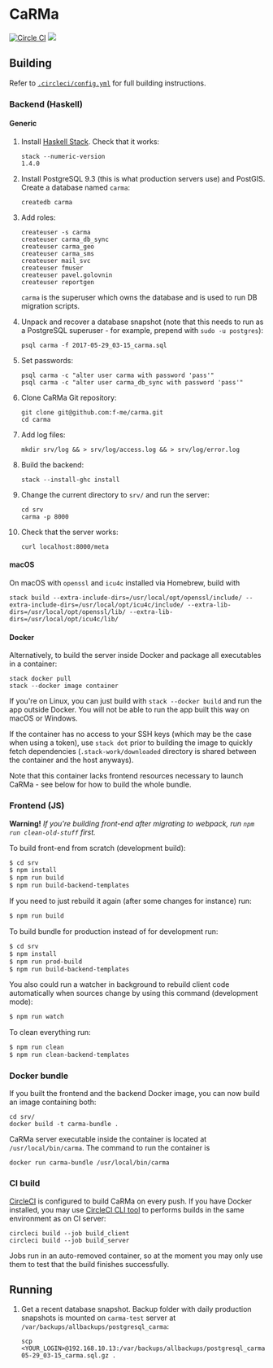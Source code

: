 # CaRMa

[![Circle CI](https://circleci.com/gh/f-me/carma.svg?style=shield&circle-token=ed097e1dbbde9591b7b2bec9ce252ddc840deb54)][ci]
[![](https://images.microbadger.com/badges/image/formalmethods/carma-bundle.svg)](https://microbadger.com/images/formalmethods/carma-bundle)

## Building

Refer to [`.circleci/config.yml`](.circleci/config.yml) for full building instructions.

### Backend (Haskell)

#### Generic

1. Install [Haskell Stack][haskell-stack]. Check that it works:

   ```
   stack --numeric-version
   1.4.0
   ```

2. Install PostgreSQL 9.3 (this is what production servers use) and
   PostGIS. Create a database named `carma`:

   ```
   createdb carma
   ```

3. Add roles:

   ```
   createuser -s carma
   createuser carma_db_sync
   createuser carma_geo
   createuser carma_sms
   createuser mail_svc
   createuser fmuser
   createuser pavel.golovnin
   createuser reportgen
   ```

   `carma` is the superuser which owns the database and is used to run
   DB migration scripts.

3. Unpack and recover a database snapshot (note that this needs to run
   as a PostgreSQL superuser - for example, prepend with `sudo -u postgres`):

   ```
   psql carma -f 2017-05-29_03-15_carma.sql
   ```

3. Set passwords:

   ```
   psql carma -c "alter user carma with password 'pass'"
   psql carma -c "alter user carma_db_sync with password 'pass'"
   ```

3. Clone CaRMa Git repository:

   ```
   git clone git@github.com:f-me/carma.git
   cd carma
   ```

3. Add log files:

   ```
   mkdir srv/log && > srv/log/access.log && > srv/log/error.log
   ```

4. Build the backend:

   ```
   stack --install-ghc install
   ```

5. Change the current directory to `srv/` and run the server:

    ```
    cd srv
    carma -p 8000
    ```

6. Check that the server works:

   ```
   curl localhost:8000/meta
   ```

#### macOS

On macOS with `openssl` and `icu4c` installed via Homebrew, build with

    stack build --extra-include-dirs=/usr/local/opt/openssl/include/ --extra-include-dirs=/usr/local/opt/icu4c/include/ --extra-lib-dirs=/usr/local/opt/openssl/lib/ --extra-lib-dirs=/usr/local/opt/icu4c/lib/

#### Docker

Alternatively, to build the server inside Docker and package all
executables in a container:

    stack docker pull
    stack --docker image container

If you're on Linux, you can just build with `stack --docker build` and
run the app outside Docker. You will not be able to run the app built
this way on macOS or Windows.

If the container has no access to your SSH keys (which may be the case
when using a token), use `stack dot` prior to building the image to
quickly fetch dependencies (`.stack-work/downloaded` directory is
shared between the container and the host anyways).

Note that this container lacks frontend resources necessary to launch
CaRMa - see below for how to build the whole bundle.

### Frontend (JS)

<strong>Warning!</strong> <em>If you're building front-end
after migrating to webpack, run `npm run clean-old-stuff` first.</em>

To build front-end from scratch (development build):

```bash
$ cd srv
$ npm install
$ npm run build
$ npm run build-backend-templates
```

If you need to just rebuild it again (after some changes for instance) run:

```bash
$ npm run build
```

To build bundle for production instead of for development run:

```bash
$ cd srv
$ npm install
$ npm run prod-build
$ npm run build-backend-templates
```

You also could run a watcher in background to rebuild client code automatically
when sources change by using this command (development mode):

```bash
$ npm run watch
```

To clean everything run:

```bash
$ npm run clean
$ npm run clean-backend-templates
```

### Docker bundle

If you built the frontend and the backend Docker image, you can now
build an image containing both:

    cd srv/
    docker build -t carma-bundle .

CaRMa server executable inside the container is located at
`/usr/local/bin/carma`. The command to run the container is

    docker run carma-bundle /usr/local/bin/carma

### CI build

[CircleCI][ci] is configured to build CaRMa on every push. If you have
Docker installed, you may use [CircleCI CLI tool][ci-cli] to performs
builds in the same environment as on CI server:

    circleci build --job build_client
    circleci build --job build_server

Jobs run in an auto-removed container, so at the moment you may
only use them to test that the build finishes successfully.

## Running

1. Get a recent database snapshot. Backup folder with daily production
   snapshots is mounted on `carma-test` server at
   `/var/backups/allbackups/postgresql_carma`:

   ```
   scp <YOUR_LOGIN>@192.168.10.13:/var/backups/allbackups/postgresql_carma/2017-05-29_03-15_carma.sql.gz .
   ```

[ci]: https://circleci.com/gh/f-me/carma
[ci-cli]: https://circleci.com/docs/2.0/local-jobs/#installing-the-cli-locally
[haskell-stack]: https://docs.haskellstack.org/en/stable/README/
